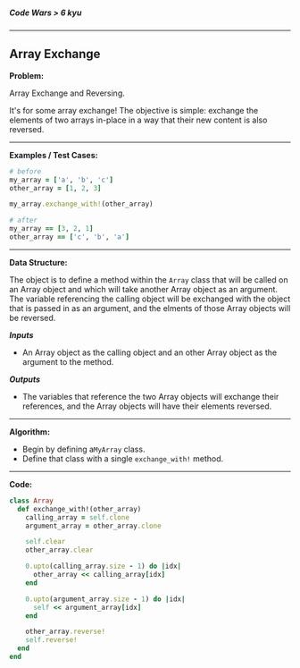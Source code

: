 ##### Code Wars > 6 kyu

----

## Array Exchange

**Problem:**  

Array Exchange and Reversing.  

It's for some array exchange! The objective is simple: exchange the elements of two arrays in-place in a way that their new content is also reversed.  

---

**Examples / Test Cases:**  

```ruby
# before
my_array = ['a', 'b', 'c']
other_array = [1, 2, 3]

my_array.exchange_with!(other_array)

# after
my_array == [3, 2, 1]
other_array == ['c', 'b', 'a']
```

---

**Data Structure:**  

The object is to define a method within the `Array` class that will be called on an Array object and which will take another Array object as an argument. The variable referencing the calling object will be exchanged with the object that is passed in as an argument, and the elments of those Array objects will be reversed.

**_Inputs_**

* An Array object as the calling object and an other Array object as the argument to the method.

**_Outputs_**  

* The variables that reference the two Array objects will exchange their references, and the Array objects will have their elements reversed.

---

**Algorithm:**  

* Begin by defining a`MyArray` class.
* Define that class with a single `exchange_with!` method. 

---

**Code:**  

```ruby
class Array
  def exchange_with!(other_array)
    calling_array = self.clone
    argument_array = other_array.clone

    self.clear
    other_array.clear

    0.upto(calling_array.size - 1) do |idx|
      other_array << calling_array[idx]
    end

    0.upto(argument_array.size - 1) do |idx|
      self << argument_array[idx]
    end

    other_array.reverse!
    self.reverse!
  end
end
```






